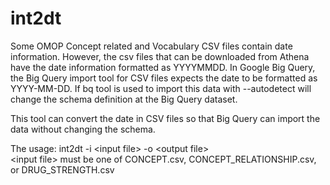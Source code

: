 # int2dt
 Some OMOP Concept related and Vocabulary CSV files contain date information. However, the csv files that can be downloaded from Athena have the date information formatted as YYYYMMDD. In Google Big Query, the Big Query import tool for CSV files expects the date to be formatted as YYYY-MM-DD. If bq tool is used to import this data with --autodetect will change the schema definition at the Big Query dataset.
 
 This tool can convert the date in CSV files so that Big Query can import the data without changing the schema.
 
 The usage:
 int2dt -i &lt;input file&gt; -o &lt;output file&gt;<br/>
&lt;input file&gt; must be one of CONCEPT.csv, CONCEPT_RELATIONSHIP.csv, or DRUG_STRENGTH.csv
